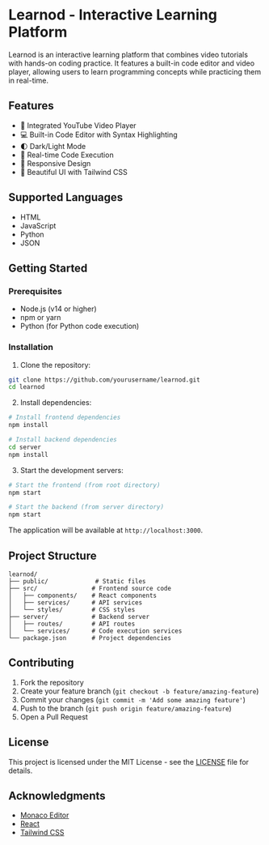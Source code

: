 # Learnod - Interactive Learning Platform

Learnod is an interactive learning platform that combines video tutorials with hands-on coding practice. It features a built-in code editor and video player, allowing users to learn programming concepts while practicing them in real-time.

## Features

- 🎥 Integrated YouTube Video Player
- 💻 Built-in Code Editor with Syntax Highlighting
- 🌓 Dark/Light Mode
- 🔄 Real-time Code Execution
- 📱 Responsive Design
- 🎨 Beautiful UI with Tailwind CSS

## Supported Languages

- HTML
- JavaScript
- Python
- JSON

## Getting Started

### Prerequisites

- Node.js (v14 or higher)
- npm or yarn
- Python (for Python code execution)

### Installation

1. Clone the repository:

```bash
git clone https://github.com/yourusername/learnod.git
cd learnod
```

2. Install dependencies:

```bash
# Install frontend dependencies
npm install

# Install backend dependencies
cd server
npm install
```

3. Start the development servers:

```bash
# Start the frontend (from root directory)
npm start

# Start the backend (from server directory)
npm start
```

The application will be available at `http://localhost:3000`.

## Project Structure

```
learnod/
├── public/             # Static files
├── src/               # Frontend source code
│   ├── components/    # React components
│   ├── services/      # API services
│   └── styles/        # CSS styles
├── server/            # Backend server
│   ├── routes/        # API routes
│   └── services/      # Code execution services
└── package.json       # Project dependencies
```

## Contributing

1. Fork the repository
2. Create your feature branch (`git checkout -b feature/amazing-feature`)
3. Commit your changes (`git commit -m 'Add some amazing feature'`)
4. Push to the branch (`git push origin feature/amazing-feature`)
5. Open a Pull Request

## License

This project is licensed under the MIT License - see the [LICENSE](LICENSE) file for details.

## Acknowledgments

- [Monaco Editor](https://microsoft.github.io/monaco-editor/)
- [React](https://reactjs.org/)
- [Tailwind CSS](https://tailwindcss.com/)
